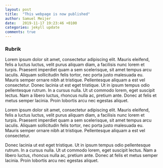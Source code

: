 ```yaml
---
layout: post
title:  "This webpage is now published"
author: Samuel Meijer
date:   2019-11-17 19:23:46 +0100
categories: jekyll update
comments: true
---
```

### Rubrik
Lorem ipsum dolor sit amet, consectetur adipiscing elit. Mauris eleifend, felis a luctus luctus, velit purus aliquam diam, a facilisis nunc lorem et turpis. Praesent imperdiet quam a sem scelerisque, sit amet tempus arcu iaculis. Aliquam sollicitudin felis tortor, nec porta justo malesuada eu. Mauris semper ornare nibh at tristique. Pellentesque aliquam a est vel consectetur. Donec lacinia ut est eget tristique. Ut in ipsum tempus odio pellentesque rutrum. In a cursus nulla. Ut ut commodo lorem, eget suscipit lectus. Nam a libero luctus, rhoncus nulla ac, pretium ante. Donec at felis et metus semper lacinia. Proin lobortis arcu nec egestas aliquet.

Lorem ipsum dolor sit amet, consectetur adipiscing elit. Mauris eleifend, felis a luctus luctus, velit purus aliquam diam, a facilisis nunc lorem et turpis. Praesent imperdiet quam a sem scelerisque, sit amet tempus arcu iaculis. Aliquam sollicitudin felis tortor, nec porta justo malesuada eu. Mauris semper ornare nibh at tristique. Pellentesque aliquam a est vel consectetur. 

Donec lacinia ut est eget tristique. Ut in ipsum tempus odio pellentesque rutrum. In a cursus nulla. Ut ut commodo lorem, eget suscipit lectus. Nam a libero luctus, rhoncus nulla ac, pretium ante. Donec at felis et metus semper lacinia. Proin lobortis arcu nec egestas aliquet.